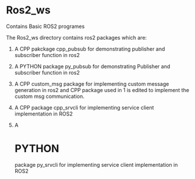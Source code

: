 # Ros2_ws
Contains Basic ROS2 programes

The Ros2_ws directory contains ros2 packages which are:

1. A CPP pakckage cpp_pubsub for demonstrating publisher and subscriber function in ros2

2. A PYTHON package py_pubsub for demonstrating Publisher and subscriber function in ros2

3. A CPP custom_msg package for implementing custom message generation in ros2 and CPP package used in 1 is edited to implement the custom msg communication.

4. A CPP package cpp_srvcli for implementing service client implementation in ROS2 

5. A <h1>PYTHON</h1> package py_srvcli for implementing service client implementation in ROS2


